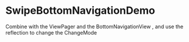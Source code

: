 # SwipeBottomNavigationDemo

Combine with the ViewPager  and the BottomNavigationView , and use the reflection to change the ChangeMode
